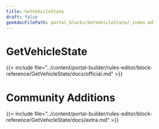 ```yaml
---
title: GetVehicleState
draft: false
geekdocFilePath: portal_blocks/GetVehicleState/_index.md
---
```

# GetVehicleState
{{< include file="../content/portal-builder/rules-editor/block-reference/GetVehicleState/docs/official.md" >}}

# Community Additions

{{< include file="../content/portal-builder/rules-editor/block-reference/GetVehicleState/docs/extra.md" >}}